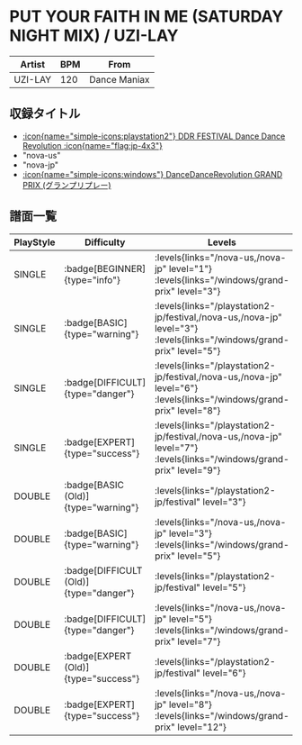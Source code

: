 # PUT YOUR FAITH IN ME (SATURDAY NIGHT MIX) / UZI-LAY

|Artist|BPM|From|
|------|---|----|
|UZI-LAY|120|Dance Maniax|

## 収録タイトル

- [:icon{name="simple-icons:playstation2"} DDR FESTIVAL Dance Dance Revolution :icon{name="flag:jp-4x3"}](/playstation2-jp/festival)
- "nova-us"
- "nova-jp"
- [:icon{name="simple-icons:windows"} DanceDanceRevolution GRAND PRIX (グランプリプレー)](/windows/grand-prix)

## 譜面一覧

|PlayStyle|Difficulty|Levels|Notes|Movie|
|---------|----------|------|-----|-----|
|SINGLE| :badge[BEGINNER]{type="info"}| :levels{links="/nova-us,/nova-jp" level="1"}  :levels{links="/windows/grand-prix" level="3"}|78/0||
|SINGLE| :badge[BASIC]{type="warning"}| :levels{links="/playstation2-jp/festival,/nova-us,/nova-jp" level="3"} :levels{links="/windows/grand-prix" level="5"}|132/6||
|SINGLE| :badge[DIFFICULT]{type="danger"}| :levels{links="/playstation2-jp/festival,/nova-us,/nova-jp" level="6"} :levels{links="/windows/grand-prix" level="8"}|210/11||
|SINGLE| :badge[EXPERT]{type="success"}| :levels{links="/playstation2-jp/festival,/nova-us,/nova-jp" level="7"} :levels{links="/windows/grand-prix" level="9"}|252/12||
|DOUBLE| :badge[BASIC (Old)]{type="warning"}| :levels{links="/playstation2-jp/festival" level="3"}|111/13||
|DOUBLE| :badge[BASIC]{type="warning"}| :levels{links="/nova-us,/nova-jp" level="3"} :levels{links="/windows/grand-prix" level="5"}|123/4||
|DOUBLE| :badge[DIFFICULT (Old)]{type="danger"}| :levels{links="/playstation2-jp/festival" level="5"}|141/15||
|DOUBLE| :badge[DIFFICULT]{type="danger"}| :levels{links="/nova-us,/nova-jp" level="5"} :levels{links="/windows/grand-prix" level="7"}|199/3||
|DOUBLE| :badge[EXPERT (Old)]{type="success"}| :levels{links="/playstation2-jp/festival" level="6"}|175/12||
|DOUBLE| :badge[EXPERT]{type="success"}| :levels{links="/nova-us,/nova-jp" level="8"} :levels{links="/windows/grand-prix" level="12"}|281/4||
